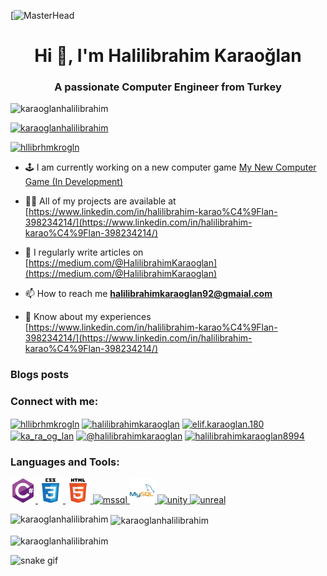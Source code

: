 [![MasterHead](https://media.licdn.com/dms/image/D4D03AQGgFcRYSdayXg/profile-displayphoto-shrink_200_200/0/1705255719395?e=1718236800&v=beta&t=iXCcCky5iMvcsg9EmuJJUxB3nNS-USfBEutoRknGldI)

<h1 align="center">Hi 👋, I'm Halilibrahim Karaoğlan</h1>
<h3 align="center">A passionate Computer Engineer from Turkey</h3>

<p align="left"> <img src="https://komarev.com/ghpvc/?username=karaoglanhalilibrahim&label=Profile%20views&color=0e75b6&style=flat" alt="karaoglanhalilibrahim" /> </p>

<p align="left"> <a href="https://github.com/ryo-ma/github-profile-trophy"><img src="https://github-profile-trophy.vercel.app/?username=karaoglanhalilibrahim" alt="karaoglanhalilibrahim" /></a> </p>

<p align="left"> <a href="https://twitter.com/hllibrhmkrogln" target="blank"><img src="https://img.shields.io/twitter/follow/hllibrhmkrogln?logo=twitter&style=for-the-badge" alt="hllibrhmkrogln" /></a> </p>

- 🕹️ I am currently working on a new computer game [My New Computer Game (In Development)](https://www.linkedin.com/posts/halilibrahimkaraoglan_unity-longdrive-thelongdrive-activity-7177426934975315968-nku-?utm_source=share&utm_medium=member_desktop)

- 👨‍💻 All of my projects are available at [https://www.linkedin.com/in/halilibrahim-karao%C4%9Flan-398234214/](https://www.linkedin.com/in/halilibrahim-karao%C4%9Flan-398234214/)

- 📝 I regularly write articles on [https://medium.com/@HalilibrahimKaraoglan](https://medium.com/@HalilibrahimKaraoglan)

- 📫 How to reach me **halilibrahimkaraoglan92@gmaial.com**

- 📄 Know about my experiences [https://www.linkedin.com/in/halilibrahim-karao%C4%9Flan-398234214/](https://www.linkedin.com/in/halilibrahim-karao%C4%9Flan-398234214/)

### Blogs posts
<!-- BLOG-POST-LIST:START -->
<!-- BLOG-POST-LIST:END -->

<h3 align="left">Connect with me:</h3>
<p align="left">
<a href="https://twitter.com/hllibrhmkrogln" target="blank"><img align="center" src="https://raw.githubusercontent.com/rahuldkjain/github-profile-readme-generator/master/src/images/icons/Social/twitter.svg" alt="hllibrhmkrogln" height="30" width="40" /></a>
<a href="https://linkedin.com/in/halilibrahimkaraoglan" target="blank"><img align="center" src="https://raw.githubusercontent.com/rahuldkjain/github-profile-readme-generator/master/src/images/icons/Social/linked-in-alt.svg" alt="halilibrahimkaraoglan" height="30" width="40" /></a>
<a href="https://fb.com/elif.karaoglan.180" target="blank"><img align="center" src="https://raw.githubusercontent.com/rahuldkjain/github-profile-readme-generator/master/src/images/icons/Social/facebook.svg" alt="elif.karaoglan.180" height="30" width="40" /></a>
<a href="https://instagram.com/ka_ra_og_lan" target="blank"><img align="center" src="https://raw.githubusercontent.com/rahuldkjain/github-profile-readme-generator/master/src/images/icons/Social/instagram.svg" alt="ka_ra_og_lan" height="30" width="40" /></a>
<a href="https://medium.com/@halilibrahimkaraoglan" target="blank"><img align="center" src="https://raw.githubusercontent.com/rahuldkjain/github-profile-readme-generator/master/src/images/icons/Social/medium.svg" alt="@halilibrahimkaraoglan" height="30" width="40" /></a>
<a href="https://www.youtube.com/c/halilibrahimkaraoglan8994" target="blank"><img align="center" src="https://raw.githubusercontent.com/rahuldkjain/github-profile-readme-generator/master/src/images/icons/Social/youtube.svg" alt="halilibrahimkaraoglan8994" height="30" width="40" /></a>
</p>

<h3 align="left">Languages and Tools:</h3>
<p align="left"> <a href="https://www.w3schools.com/cs/" target="_blank" rel="noreferrer"> <img src="https://raw.githubusercontent.com/devicons/devicon/master/icons/csharp/csharp-original.svg" alt="csharp" width="40" height="40"/> </a> <a href="https://www.w3schools.com/css/" target="_blank" rel="noreferrer"> <img src="https://raw.githubusercontent.com/devicons/devicon/master/icons/css3/css3-original-wordmark.svg" alt="css3" width="40" height="40"/> </a> <a href="https://www.w3.org/html/" target="_blank" rel="noreferrer"> <img src="https://raw.githubusercontent.com/devicons/devicon/master/icons/html5/html5-original-wordmark.svg" alt="html5" width="40" height="40"/> </a> <a href="https://www.microsoft.com/en-us/sql-server" target="_blank" rel="noreferrer"> <img src="https://www.svgrepo.com/show/303229/microsoft-sql-server-logo.svg" alt="mssql" width="40" height="40"/> </a> <a href="https://www.mysql.com/" target="_blank" rel="noreferrer"> <img src="https://raw.githubusercontent.com/devicons/devicon/master/icons/mysql/mysql-original-wordmark.svg" alt="mysql" width="40" height="40"/> </a> <a href="https://unity.com/" target="_blank" rel="noreferrer"> <img src="https://www.vectorlogo.zone/logos/unity3d/unity3d-icon.svg" alt="unity" width="40" height="40"/> </a> <a href="https://unrealengine.com/" target="_blank" rel="noreferrer"> <img src="https://raw.githubusercontent.com/kenangundogan/fontisto/036b7eca71aab1bef8e6a0518f7329f13ed62f6b/icons/svg/brand/unreal-engine.svg" alt="unreal" width="40" height="40"/> </a> </p>

<p><img align="left" src="https://github-readme-stats.vercel.app/api/top-langs?username=karaoglanhalilibrahim&show_icons=true&locale=en&layout=compact" alt="karaoglanhalilibrahim" /></p>

<p>&nbsp;<img align="center" src="https://github-readme-stats.vercel.app/api?username=karaoglanhalilibrahim&show_icons=true&locale=en" alt="karaoglanhalilibrahim" /></p>

<p><img align="center" src="https://github-readme-streak-stats.herokuapp.com/?user=karaoglanhalilibrahim&" alt="karaoglanhalilibrahim" /></p>


![snake gif](https://github.com/KAraoglanHalilibrahim/KaraoglanHalilibrahim/blob/output/github-contribution-grid-snake.gif)

